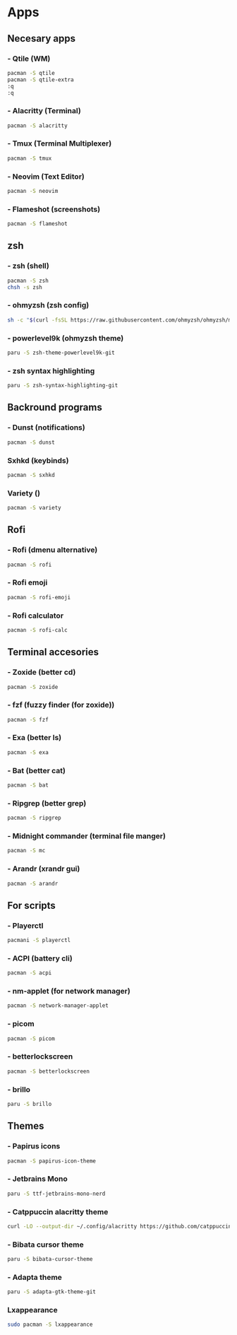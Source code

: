 # Apps

## Necesary apps

### - Qtile (WM)
```bash
pacman -S qtile
pacman -S qtile-extra
:q
:q
```

### - Alacritty (Terminal)
```bash
pacman -S alacritty
```

### - Tmux (Terminal Multiplexer)
```bash
pacman -S tmux
```

### - Neovim (Text Editor)
```bash
pacman -S neovim
```

### - Flameshot (screenshots)
```bash
pacman -S flameshot
```

## zsh

### - zsh (shell)
```bash
pacman -S zsh
chsh -s zsh
```
### - ohmyzsh (zsh config)
```bash
sh -c "$(curl -fsSL https://raw.githubusercontent.com/ohmyzsh/ohmyzsh/master/tools/install.sh)"
```
### - powerlevel9k (ohmyzsh theme)
```bash
paru -S zsh-theme-powerlevel9k-git
```

### - zsh syntax highlighting
```bash
paru -S zsh-syntax-highlighting-git
```

## Backround programs

### - Dunst (notifications)
```bash
pacman -S dunst
```

### Sxhkd (keybinds)
```bash
pacman -S sxhkd
```

### Variety ()
```bash
pacman -S variety
```

## Rofi

### - Rofi (dmenu alternative)
```bash
pacman -S rofi
```

### - Rofi emoji
```bash
pacman -S rofi-emoji
```

### - Rofi calculator
```bash
pacman -S rofi-calc
```

## Terminal accesories

### - Zoxide (better cd)
```bash
pacman -S zoxide
```

### - fzf (fuzzy finder (for zoxide))
```bash
pacman -S fzf
```

### - Exa (better ls)
```bash
pacman -S exa
```

### - Bat (better cat)
```bash
pacman -S bat
```

### - Ripgrep (better grep)
```bash
pacman -S ripgrep
```

### - Midnight commander (terminal file manger)
```bash
pacman -S mc
```

### - Arandr (xrandr gui)
```bash
pacman -S arandr
```

## For scripts

### - Playerctl
```bash
pacmani -S playerctl
```

### - ACPI (battery cli)
```bash
pacman -S acpi
```

### - nm-applet (for network manager)
```bash
pacman -S network-manager-applet
```

### - picom
```bash
pacman -S picom
```

### - betterlockscreen
```bash
pacman -S betterlockscreen
```

### - brillo
```bash
paru -S brillo
```

## Themes

### - Papirus icons
```bash
pacman -S papirus-icon-theme
```

### - Jetbrains Mono
```bash
paru -S ttf-jetbrains-mono-nerd
```

### - Catppuccin alacritty theme
```bash
curl -LO --output-dir ~/.config/alacritty https://github.com/catppuccin/alacritty/raw/main/catppuccin-mocha.toml
```

### - Bibata cursor theme
```bash
paru -S bibata-cursor-theme
```

### - Adapta theme
```bash
paru -S adapta-gtk-theme-git
```

### Lxappearance
```bash
sudo pacman -S lxappearance
```
